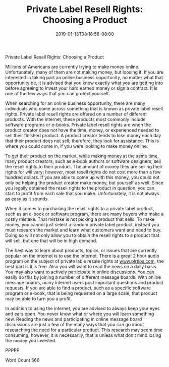﻿---
title: "Private Label Resell Rights:  Choosing a Product"
date: 2019-01-13T08:18:58-08:00
description: "Private Label Resell Rights Tips for Web Success"
featured_image: "/images/Private Label Resell Rights.jpg"
tags: ["Private Label Resell Rights"]
---

Private Label Resell Rights:  Choosing a Product

Millions of Americans are currently trying to make money online. Unfortunately, many of them are not making money, but loosing it.  If you are interested in taking part an online business opportunity, no matter what that opportunity be, it is advised that you know exactly what you are getting into before agreeing to invest your hard earned money or sign a contract.  It is one of the few ways that you can protect yourself.  

When searching for an online business opportunity, there are many individuals who come across something that is known as private label resell rights.  Private label resell rights are offered on a number of different products.  With the internet, these products most commonly include software programs or e-books.  Private label resell rights are when the product creator does not have the time, money, or experienced needed to sell their finished product.  A product creator tends to lose money each day that their product does not sell; therefore, they look for assistance. This is where you could come in, if you were looking to make money online.

To get their product on the market, while making money at the same time, many product creators, such as e-book authors or software designers, sell the resell rights to their product. The amount of money they are selling their rights for will vary; however, most resell rights do not cost more than a few hundred dollars.  If you are able to come up with this money, you could not only be helping the product creator make money, but yourself as well. Since you legally obtained the resell rights to the product in question, you can start to profit from each sale that you make.  Unfortunately, it is not always as easy as it sounds.

When it comes to purchasing the resell rights to a private label product, such as an e-book or software program, there are many buyers who make a costly mistake. That mistake is not picking a product that sells.  To make money, you cannot just select a random private label product, instead you must research the market and learn what customers want and need to buy. Doing so will not only allow you to obtain the resell rights to a product that will sell, but one that will be in high demand.  

The best way to learn about products, topics, or issues that are currently popular on the internet is to use the internet. There is a great 2 hour audio program on the subject of private lable resale rights at www.plrtips.com, the best part is it is free. Also you will want to read the news on a daily basis.  You may also want to actively participate in online discussions.  You can easily do this by joining a number of different message boards. With online message boards, many internet users post important questions and product requests. If you are able to find a product, such as a specific software program or e-book, that is being requested on a large scale, that product may be able to turn you a profit. 

In addition to using the internet, you are advised to always keep your eyes and ears open.  You never know what or where you will learn something new.  Reading the news and participating in online message board discussions are just a few of the many ways that you can go about researching the need for a particular product.  This research may seem time consuming; however, it is necessarily, that is unless what don’t mind losing the money you invested.


PPPPP

Word Count 566

